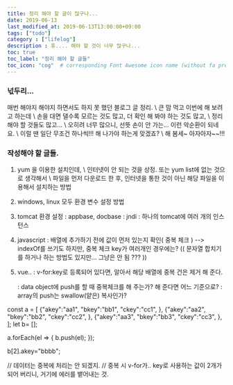 ```yaml
---
title: 정리 해야 할 글이 많구나...
date: 2019-06-13
last_modified_at: 2019-06-13T13:00:00+09:00
tags: ["todo"]
category : ["lifelog"]
description : 휴.... 해야 할 것이 너무 많구나... 
toc: true
toc_label: "정리 해야 할 글들"
toc_icon: "cog"  # corresponding Font Awesome icon name (without fa prefix)
---
```


### 넋두리...
매번 해야지 해야지 하면서도 하지 못 했던 블로그 글 정리. \\
큰 맘 먹고 이번에 해 보려고 하는데 \\
손을 대면 댈수록 모르는 것도 많고, 더 확인 해 봐야 하는 것도 많고, \\
정리해야 할 것들도 많고... \\
오히려 너무 많으니, 선뜻 손이 안 가는... 이런 악순환이 되네요. \\
이럴 땐 일단 무조건 하나씩!!! 해 나가야 하는게 맞겠죠? \\
해 봄세~ 아자아자~~!!! 

### 작성해야 할 글들.
1. yum 을 이용한 설치인데, \\
   인터넷이 안 되는 것을 상정. 또는 yum list에 없는 것으로 생각해서 \\
   파일을 먼저 다운로드 한 후, 인터넷을 통한 것이 아닌 해당 파일을 이용해서 설치하는 방법 

2. windows, linux 모두 환경 변수 설정 방법

3. tomcat 환경 설정
   : appbase, docbase 
   : jndi
   : 하나의 tomcat에 여러 개의 인스턴스


4. javascript
   : 배열에 추가하기 전에 값이 먼저 있는지 확인( 중복 체크 )
     --> indexOf를 쓰기도 하지만, 중복 체크 key가 여러개인 경우에는? (( 문자열 합치기를 하거나 하는 방법도 있지만... 그냥은 안 됨 ??? ))

5. vue..
   : v-for:key로 등록되어 있다면, 알아서 해당 배열에 중복 건은 제거 해 준다.

   : data object에 push를 할 때 중복체크를 해 주는가? 해 준다면 어느 기준으로? 
   : array의 push는 swallow(얕은) 복사인가? 



const a = [
     {"akey":"aa1",
      "bkey":"bb1",
      "ckey":"cc1",
     },
     {"akey":"aa2",
      "bkey":"bb2",
      "ckey":"cc2",
     },
     {"akey":"aa3",
      "bkey":"bb3",
      "ckey":"cc3",
     },
];
let b= [];

a.forEach(el => {
     b.push(el);
});

b[2].akey="bbbb";

// 데이터는 중복에 처리는 안 되겠지.
// 중복 시 v-for가.. key로 사용하는 값이 2개가 되어 버리니, 거기에 에러를 뱉어내는 것.